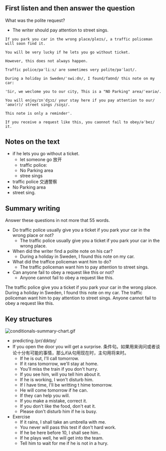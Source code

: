 # 

## First listen and then answer the question
What was the polite request?

- The writer should pay attention to street sings.
```
If you park you car in the wrong place/pleɪs/, a traffic policeman will soon find it.

You will be very lucky if he lets you go without ticket.

However, this does not always happen.

Traffic police/pəˈliːs/ are sometimes very polite/pəˈlaɪt/.

During a holiday in Sweden/ˈswiːdn/, I found/faʊnd/ this note on my car: 

'Sir, we weclome you to our city, This is a "NO Parking" area/ˈeəriə/.

You will enjoy/ɪnˈdʒɔɪ/ your stay here if you pay attention to our/ˈaʊə(r)/ street sings /sɪŋz/.

This note is only a reminder'.

If you receive a request like this, you caonnot fail to obey/əˈbeɪ/  it.
```
## Notes on the text

- if he lets you go without a ticket. 
   - let someone go 放开
   - traffic police:
   - No Parking area
   - stree sings
- traffic police 交通警察
- No Parking area
- street sing.
## Summary writing
Answer these questions in not more that 55 words.

- Do traffic police usually give you a ticket if you park your car in the wrong place or not?
   - The traffic police usually give you a ticket if you park your car in the wrong place.
- When did the writer find a polite note on his car?
   - During a holiday in Sweden, I found this note on my car.
- What did the traffice policeman want him to do?
   - The traffic policeman want him to pay attention to street sings.
- Can anyone fail to obey a request like this or not?
   - Anyone cannot fail to obey a request like this.

The traffic police give you a ticket if you park your car in the wrong place. During a holiday in Sweden, I found this note on my car. The traffic policeman want him to pay attention to street sings. Anyone cannot fail to obey a request like this.
## Key structures

![conditionals-summary-chart.gif](https://cdn.nlark.com/yuque/0/2022/gif/100538/1647071291080-a52dbc1c-4132-4138-ac87-4b17111afde5.gif#clientId=uda19c0d4-c539-4&crop=0&crop=0&crop=1&crop=1&from=drop&id=u9ef9057e&margin=%5Bobject%20Object%5D&name=conditionals-summary-chart.gif&originHeight=720&originWidth=720&originalType=binary&ratio=1&rotation=0&showTitle=false&size=93561&status=done&style=none&taskId=u585431c0-0a84-453d-9b04-5c602fc321f&title=)

- predicting  /prɪˈdɪktɪŋ/ 
- If you open the door you will get a surprise. 条件句。如果用来询问或者谈论十分有可能的事情，那么if从句用现在时，主句用将来时。
   - If he is out, I'll call tomorrow.
   - If it rans tomorrow, we'll stay at home.
   - You'll miss the train if you don't hurry.
   - If you see him, will you tell him about it.
   - If he is working, I won't disturb him.
   - If I have time, I'll be writting t hime tomorrow.
   - He will come tomorrow if he can.
   - If they can help you will.
   - If you make a mistake, correct it.
   - If you don't like the food, don't eat it.
   - Please don't disturb him if he is busy.
- Exercise
   - If it rains, I shall take an umbrella with me.
   - You never will pass this test if don't hard work.
   - If he be here before 10, I shall see him..
   - If he plays well, he will get into the team.
   - Tell him to wait for me if he is not in a hury.
